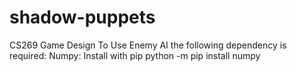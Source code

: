 # shadow-puppets
 CS269 Game Design
To Use Enemy AI the following dependency is required:
Numpy: Install with pip
python -m pip install numpy